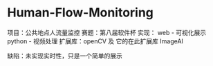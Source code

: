 # Human-Flow-Monitoring
项目：公共地点人流量监控
赛题：第八届软件杯
实现：
    web - 可视化展示
    python - 视频处理
             扩展库：openCV 及 它的在此扩展库 ImageAI
             
缺陷：未实现实时性，只是一个简单的展示
